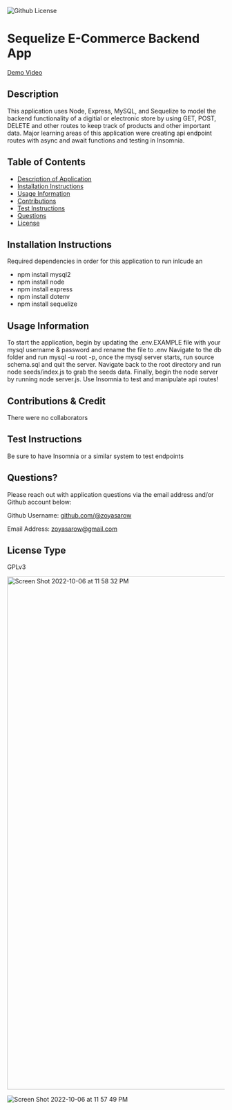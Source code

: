 
![Github License](https://img.shields.io/badge/License-GPLv3-yellow.svg)

# Sequelize E-Commerce Backend App

[Demo Video](https://drive.google.com/file/d/1pI8bk--Tu2W2Fjeu77a8Yo14LsVEKhJu/view?usp=sharing)

## Description 
This application uses Node, Express, MySQL, and Sequelize to model the backend functionality of a digitial or electronic store by using GET, POST, DELETE and other routes to keep track of products and other important data.
Major learning areas of this application were creating api endpoint routes with async and await functions and testing in Insomnia.

## Table of Contents
* [Description of Application](#description)
* [Installation Instructions](#installation-instructions)
* [Usage Information](#usage-information)
* [Contributions](#contributions)
* [Test Instructions](#test-instructions)
* [Questions](#questions)
* [License](#license)
      
## Installation Instructions 
Required dependencies in order for this application to run inlcude an
* npm install mysql2
* npm install node
* npm install express
* npm install dotenv
* npm install sequelize
      
## Usage Information 
To start the application, begin by updating the .env.EXAMPLE file with your mysql username & password and rename the file to .env 
Navigate to the db folder and run mysql -u root -p, once the mysql server starts, run source schema.sql and quit the server. Navigate back to the root directory and run node seeds/index.js to grab the seeds data. Finally, begin the node server by running node server.js. Use Insomnia to test and manipulate api routes! 
        
## Contributions & Credit 
There were no collaborators 
      
## Test Instructions
Be sure to have Insomnia or a similar system to test endpoints
     
## Questions?
Please reach out with application questions via the email address and/or Github account below:

Github Username: [github.com/@zoyasarow](https://github.com/@zoyasarow)

Email Address: zoyasarow@gmail.com
      
## License Type
GPLv3 

<img width="1186" alt="Screen Shot 2022-10-06 at 11 58 32 PM" src="https://user-images.githubusercontent.com/101853202/194479645-e981139a-4f68-47ad-9f8e-6fa7bd14b89e.png">

![Screen Shot 2022-10-06 at 11 57 49 PM](https://user-images.githubusercontent.com/101853202/194479657-6596e696-07d2-429d-8449-83038833edf5.png)
